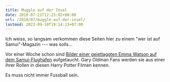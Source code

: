 ```yaml
---
title: Muggle auf der Insel
date: 2010-07-21T12:23:02+00:00
url: /2010/07/muggle-auf-der-insel/
lastmod: 2023-09-10T19:14:13+07:00
---
```

Ich weiss, so langsam verkommen diese Seiten hier zu einem "wer ist auf Samui"-Magazin --- was solls...

Vor einer Woche schon sind [Bilder einer gejetlaggten Emma Watson auf dem Samui-Flughafen][1] aufgetaucht. Gary Oldman Fans werden sie aus einer ihrer Rollen in diesen Harry Potter Filmen kennen.

Es muss nicht immer Fussball sein.

 [1]: http://www.shareapic.net/View-22943501-Emma-Watson---Spotted-at-Airport-in-Thailand.html
